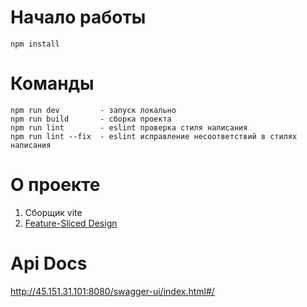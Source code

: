 # Начало работы
```
npm install
```

# Команды
```
npm run dev         - запуск локально
npm run build       - сборка проекта
npm run lint        - eslint проверка стиля написания
npm run lint --fix  - eslint исправление несоответствий в стилях написания
```

# О проекте
1. Сборщик vite
2. [Feature-Sliced Design](https://feature-sliced.design/ru/docs)

# Api Docs
http://45.151.31.101:8080/swagger-ui/index.html#/